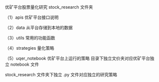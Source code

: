 优矿平台股票量化研究 stock_research 文件夹

（1）apis 优矿平台接口说明

（2）data 从平台存储到本地的数据

（3）utils 常用的功能函数

（4）strategies 量化策略

（5）uqer_notebook 优矿平台上运行的策略 目录下独立文价夹对应优矿平台独立 notebook 文件

stock_research 文件夹下独立 .py 文件对应独立的研究策略
